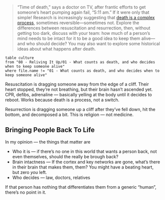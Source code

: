 > “Time of death,” says a doctor on TV, after frantic efforts to get someone’s heart pumping again fail, “5:11 am.” If it were only that simple! Research is increasingly suggesting that [death is a complex process](https://www.technologyreview.com/2023/11/17/1082937/what-is-death/), sometimes reversible—sometimes not. Explore the differences between resuscitation and resurrection, then, without getting too dark, discuss with your team: how much of a person’s mind needs to be intact for it to be a good idea to keep them alive—and who should decide? You may also want to explore some historical ideas about what happens after death.

```dataview
table culture
from "08 - Reliving It Up/01 - What counts as death, and who decides when to keep someone alive"
where file.name != "01 - What counts as death, and who decides when to keep someone alive"
```

Resuscitation is dragging someone away from the edge of a cliff. Their heart stopped, they’re not breathing, but their brain hasn’t ascended yet. CPR, defibs, adrenaline — basically yelling at the body until it decides to reboot. Works because death is a process, not a switch.

Resurrection is dragging someone up a cliff after they’ve fell down, hit the bottom, and decomposed a bit. This is religion — not medicine.

## Bringing People Back To Life

In my opinion — the things that matter are

 - Who it is — if there’s no one in this world that wants a person back, not even themselves, should the really be brough back?
 - Brain intactness — If the cortex and key networks are gone, what’s there in their brain that makes them, them? You might have a beating heart, but zero *you* left.
 - Who decides — law, doctors, relatives

If that person has nothing that differentiates them from a generic “human”, there’s no point in it.
